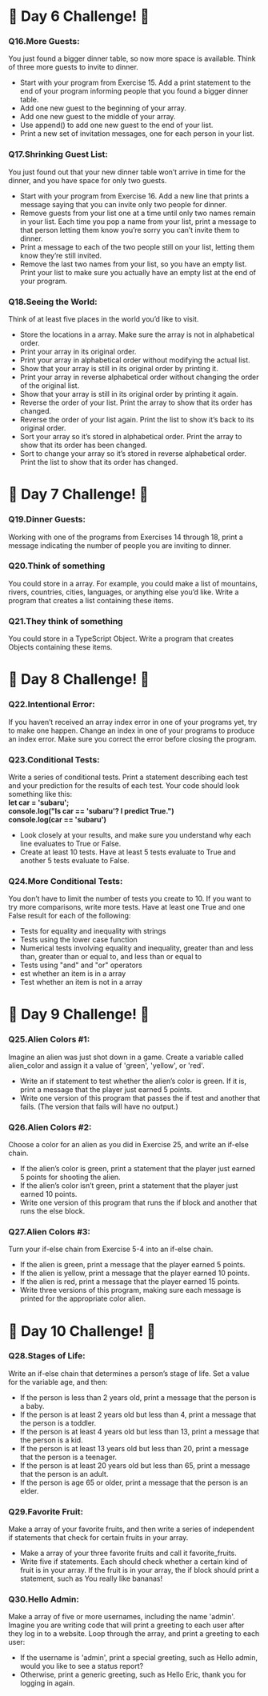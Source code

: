 <h1>🚀 Day 6 Challenge! 🚀</h1>
<p><h3><strong>Q16.More Guests: </strong></h3> You just found a bigger dinner table, so now more space is available. Think of three more guests to invite to dinner.
<ul>
<li> Start with your program from Exercise 15. Add a print statement to the end of your program informing people that you found a bigger dinner table.</li>
<li>Add one new guest to the beginning of your array.</li>
<li>Add one new guest to the middle of your array. </li>
<li>Use append() to add one new guest to the end of your list.</li>
<li>Print a new set of invitation messages, one for each person in your list.</li>
</ul>
</p>
<p><h3><strong>Q17.Shrinking Guest List:</strong></h3> You just found out that your new dinner table won’t arrive in time for the dinner, and you have space for only two guests.
<ul>
<li>Start with your program from Exercise 16. Add a new line that prints a message saying that you can invite only two people for dinner.
</li>
<li>Remove guests from your list one at a time until only two names remain in your list. Each time you pop a name from your list, print a message to that person letting them know you’re sorry you can’t invite them to dinner.</li>
<li>Print a message to each of the two people still on your list, letting them know they’re still invited.</li>
<li>Remove the last two names from your list, so you have an empty list. Print your list to make sure you actually have an empty list at the end of your program.</li>
</ul>
</p>
<p><h3><strong>Q18.Seeing the World:</strong></h3>Think of at least five places in the world you’d like to visit.
<ul>
<li>Store the locations in a array. Make sure the array is not in alphabetical order.</li>
<li>Print your array in its original order.</li>
<li>Print your array in alphabetical order without modifying the actual list.</li>
<li>Show that your array is still in its original order by printing it.</li>
<li>Print your array in reverse alphabetical order without changing the order of the original list.</li>
<li>Show that your array is still in its original order by printing it again.</li>
<li>Reverse the order of your list. Print the array to show that its order has changed.</li>
<li>Reverse the order of your list again. Print the list to show it’s back to its original order.</li>
<li>Sort your array so it’s stored in alphabetical order. Print the array to show that its order has been changed.</li>
<li>Sort to change your array so it’s stored in reverse alphabetical order. Print the list to show that its order has changed.</li>
</ul>
</p>
<h1>🚀 Day 7 Challenge! 🚀</h1><p><h3>
<strong>Q19.Dinner Guests:</strong></h3>Working with one of the programs from Exercises 14 through 18, print a message indicating the number of people you are inviting to dinner.</p>
<p><h3><strong>Q20.Think of something</strong></h3> You could store in a array. For example, you could make a list of mountains, rivers, countries, cities, languages, or anything else you’d like. Write a program that creates a list containing these items.</p>
<p><h3><strong>Q21.They think of something</strong></h3> You could store in a TypeScript Object. Write a program that creates Objects containing these items.</p>
<h1>🚀 Day 8 Challenge! 🚀</h1>
<p><h3><strong>Q22.Intentional Error:</strong></h3>If you haven’t received an array index error in one of your programs yet, try to make one happen. Change an index in one of your programs to produce an index error. Make sure you correct the error before closing the program.</p>
<p><h3><strong>Q23.Conditional Tests:</strong></h3>Write a series of conditional tests. Print a statement describing each test and your prediction for the results of each test. Your code should look something like this:<strong><br>let car = 'subaru';<br>console.log("Is car == 'subaru'? I predict True.")<br>console.log(car == 'subaru')</strong>
<ul>
<li>Look closely at your results, and make sure you understand why each line evaluates to True or False.</li>
<li>Create at least 10 tests. Have at least 5 tests evaluate to True and another 5 tests evaluate to False.</li>
</ul>
</p>
<p><h3><strong>Q24.More Conditional Tests:</strong></h3>You don’t have to limit the number of tests you create to 10. If you want to try more comparisons, write more tests. Have at least one True and one False result for each of the following:
<ul>
<li>Tests for equality and inequality with strings</li>
<li>Tests using the lower case function</li>
<li>Numerical tests involving equality and inequality, greater than and less than, greater than or equal to, and less than or equal to</li>
<li>Tests using "and" and "or" operators</li>
<li>est whether an item is in a array</li>
<li>Test whether an item is not in a array</li>
</ul>
</p>
<h1>🚀 Day 9 Challenge! 🚀</h1>
<p><h3><strong>Q25.Alien Colors #1:</strong></h3>Imagine an alien was just shot down in a game. Create a variable called alien_color and assign it a value of 'green', 'yellow', or 'red'.
<ul>
<li>Write an if statement to test whether the alien’s color is green. If it is, print a message that the player just earned 5 points.</li>
<li>Write one version of this program that passes the if test and another that fails. (The version that fails will have no output.)</li>
</ul>
</p>
<p><h3><strong>Q26.Alien Colors #2:</strong></h3>Choose a color for an alien as you did in Exercise 25, and write an if-else chain.
<ul>
<li>If the alien’s color is green, print a statement that the player just earned 5 points for shooting the alien.</li>
<li>If the alien’s color isn’t green, print a statement that the player just earned 10 points.</li>
<li>Write one version of this program that runs the if block and another that runs the else block.</li>
</ul>
</p>
<p><h3><strong>Q27.Alien Colors #3:</strong></h3>Turn your if-else chain from Exercise 5-4 into an if-else chain.
<ul>
<li>If the alien is green, print a message that the player earned 5 points.</li>
<li>If the alien is yellow, print a message that the player earned 10 points.</li>
<li>If the alien is red, print a message that the player earned 15 points.</li>
<li>Write three versions of this program, making sure each message is printed for the appropriate color alien.</li>
</ul>
</p>
<h1>🚀 Day 10 Challenge! 🚀</h1><p>
<h3><strong>Q28.Stages of Life:</strong></h3>Write an if-else chain that determines a person’s stage of life. Set a value for the variable age, and then:
<ul>
<li>If the person is less than 2 years old, print a message that the person is a baby.</li>
<li>If the person is at least 2 years old but less than 4, print a message that the person is a toddler.</li>
<li>If the person is at least 4 years old but less than 13, print a message that the person is a kid.</li>
<li>If the person is at least 13 years old but less than 20, print a message that the person is a teenager.</li>
<li>If the person is at least 20 years old but less than 65, print a message that the person is an adult.</li>
<li>If the person is age 65 or older, print a message that the person is an elder.</li>
</ul>
</p>
<p><h3><strong>Q29.Favorite Fruit:</strong></h3>Make a array of your favorite fruits, and then write a series of independent if statements that check for certain fruits in your array.
<ul>
<li>Make a array of your three favorite fruits and call it favorite_fruits.</li>
<li>Write five if statements. Each should check whether a certain kind of fruit is in your array. If the fruit is in your array, the if block should print a statement, such as You really like bananas!</li>
</ul>
</p>
<p><h3><strong>Q30.Hello Admin:</strong></h3>Make a array of five or more usernames, including the name 'admin'. Imagine you are writing code that will print a greeting to each user after they log in to a website. Loop through the array, and print a greeting to each user:
<ul>
<li>If the username is 'admin', print a special greeting, such as Hello admin, would you like to see a status report?</li>
<li>Otherwise, print a generic greeting, such as Hello Eric, thank you for logging in again.</li>
</ul>
</p>